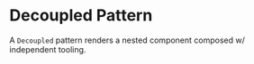 # Decoupled Pattern

A `Decoupled` pattern renders a nested component composed w/ independent tooling.
